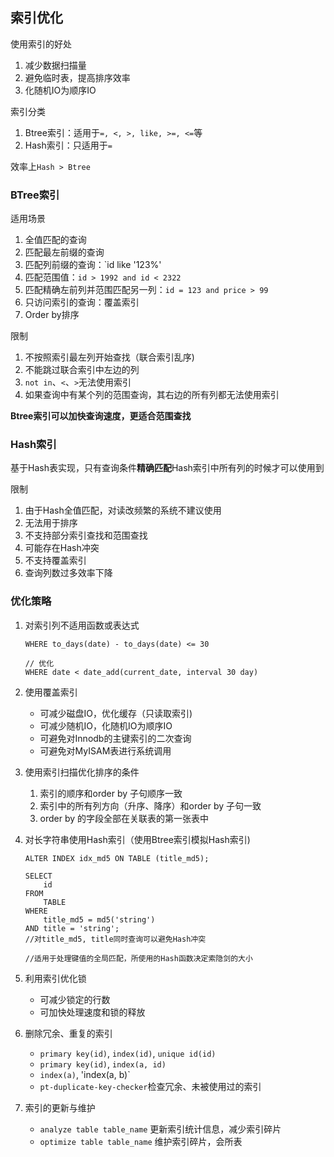 ## 索引优化

使用索引的好处
1. 减少数据扫描量
1. 避免临时表，提高排序效率
1. 化随机IO为顺序IO

索引分类
1. Btree索引：适用于`=, <, >, like, >=, <=`等
1. Hash索引：只适用于`=`

效率上` Hash > Btree `

### BTree索引
适用场景
1. 全值匹配的查询
1. 匹配最左前缀的查询
1. 匹配列前缀的查询：`id like '123%'
1. 匹配范围值：`id > 1992 and id < 2322`
1. 匹配精确左前列并范围匹配另一列：`id = 123 and price > 99`
1. 只访问索引的查询：覆盖索引
1. Order by排序

限制
1. 不按照索引最左列开始查找（联合索引乱序)
1. 不能跳过联合索引中左边的列
1. `not in`、`<`、`>`无法使用索引
1. 如果查询中有某个列的范围查询，其右边的所有列都无法使用索引

**Btree索引可以加快查询速度，更适合范围查找**

### Hash索引
基于Hash表实现，只有查询条件**精确匹配**Hash索引中所有列的时候才可以使用到

限制
1. 由于Hash全值匹配，对读改频繁的系统不建议使用
1. 无法用于排序
1. 不支持部分索引查找和范围查找
1. 可能存在Hash冲突
1. 不支持覆盖索引
1. 查询列数过多效率下降


### 优化策略
1. 对索引列不适用函数或表达式
    ```
    WHERE to_days(date) - to_days(date) <= 30

    // 优化
    WHERE date < date_add(current_date, interval 30 day)
    ```

1. 使用覆盖索引
    - 可减少磁盘IO，优化缓存（只读取索引)
    - 可减少随机IO，化随机IO为顺序IO
    - 可避免对Innodb的主键索引的二次查询
    - 可避免对MyISAM表进行系统调用

1. 使用索引扫描优化排序的条件
    1. 索引的顺序和order by 子句顺序一致
    1. 索引中的所有列方向（升序、降序）和order by 子句一致
    1. order by 的字段全部在关联表的第一张表中

1. 对长字符串使用Hash索引（使用Btree索引模拟Hash索引)
    ```
    ALTER INDEX idx_md5 ON TABLE (title_md5);

    SELECT
        id
    FROM
        TABLE
    WHERE
        title_md5 = md5('string')
    AND title = 'string';
    //对title_md5, title同时查询可以避免Hash冲突

    //适用于处理键值的全局匹配，所使用的Hash函数决定索隐剑的大小
    ```

1. 利用索引优化锁
    - 可减少锁定的行数
    - 可加快处理速度和锁的释放

1. 删除冗余、重复的索引
    - `primary key(id)`, `index(id)`, `unique id(id)`
    - `primary key(id)`, `index(a, id)`
    - `index(a)`, 'index(a, b)`
    - `pt-duplicate-key-checker`检查冗余、未被使用过的索引

1. 索引的更新与维护
    - `analyze table table_name` 更新索引统计信息，减少索引碎片
    - `optimize table table_name` 维护索引碎片，会所表